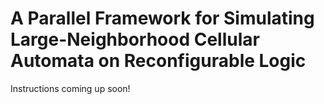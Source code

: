 # A Parallel Framework for Simulating Large-Neighborhood Cellular Automata on Reconfigurable Logic
Instructions coming up soon!
